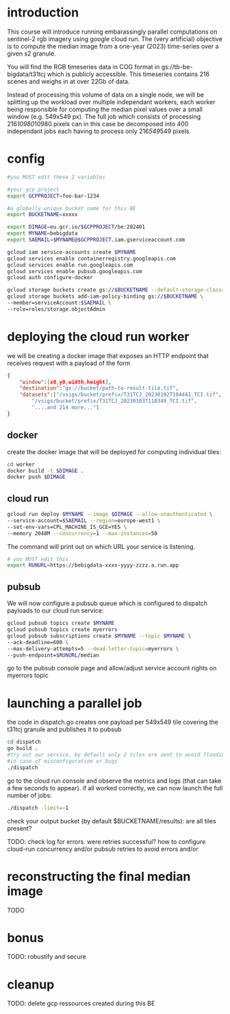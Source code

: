 # introduction
This course will introduce running embarassingly parallel computations on 
sentinel-2 rgb imagery using google cloud run. The (very artificial) objective 
is to compute the median image from a one-year (2023) time-series over a given
s2 granule.

You will find the RGB timeseries data in COG format in gs://tb-be-bigdata/t31tcj
which is publicly accessible. This timeseries contains 216 scenes and weighs in at
over 22Gb of data.

Instead of processing this volume of data on a single node, we will be splitting
up the workload over multiple independant workers, each worker being responsible
for computing the median pixel values over a small window (e.g. 549x549 px). The
full job which consists of processing 216*10980*10980 pixels can in this case
be decomposed into 400 independant jobs each having to process only 216*549*549
pixels.

# config

```bash
#you MUST edit these 2 variables

#your gcp project
export GCPPROJECT=foo-bar-1234

#a globally unique bucket name for this BE
export BUCKETNAME=xxxxx

export DIMAGE=eu.gcr.io/$GCPPROJECT/be:202401
export MYNAME=bebigdata
export SAEMAIL=$MYNAME@$GCPPROJECT.iam.gserviceaccount.com

gcloud iam service-accounts create $MYNAME
gcloud services enable containerregistry.googleapis.com
gcloud services enable run.googleapis.com
gcloud services enable pubsub.googleapis.com
gcloud auth configure-docker
```

```bash
gcloud storage buckets create gs://$BUCKETNAME --default-storage-class=standard --location=europe-west1
gcloud storage buckets add-iam-policy-binding gs://$BUCKETNAME \
--member=serviceAccount:$SAEMAIL \
--role=roles/storage.objectAdmin
```

# deploying the cloud run worker

we will be creating a docker image that exposes an HTTP endpoint that receives
request with a payload of the form

```json
{
    "window":[x0,y0,width,height],
    "destination":"gs://bucket/path-to-result-tile.tif",
    "datasets":["/vsigs/bucket/prefix/T31TCJ_20230102T104441_TCI.tif",
        "/vsigs/bucket/prefix/T31TCJ_20230103T110349_TCI.tif",
        "....and 214 more..."]
}
```


## docker

create the docker image that will be deployed for computing individual tiles:

```bash
cd worker
docker build -t $DIMAGE .
docker push $DIMAGE
```

## cloud run


```bash
gcloud run deploy $MYNAME --image $DIMAGE --allow-unauthenticated \
--service-account=$SAEMAIL --region=europe-west1 \
--set-env-vars=CPL_MACHINE_IS_GCE=YES \
--memory 2048M --concurrency=1 --max-instances=50
```
The command will print out on which URL your service is listening.
```bash
# you MUST edit this
export RUNURL=https://bebigdata-xxxx-yyyy-zzzz.a.run.app
```

## pubsub
We will now configure a pubsub queue which is configured to dispatch payloads
to our cloud run service:

```bash
gcloud pubsub topics create $MYNAME
gcloud pubsub topics create myerrors
gcloud pubsub subscriptions create $MYNAME --topic $MYNAME \
--ack-deadline=600 \
--max-delivery-attempts=5 --dead-letter-topic=myerrors \
--push-endpoint=$RUNURL/median
```
go to the pubsub console page and allow/adjust service account rights on myerrors topic

# launching a parallel job

the code in dispatch.go creates one payload per 549x549 tile covering the t31tcj granule
and publishes it to pubsub
```bash
cd dispatch
go build .
#try out our service, by default only 2 tiles are sent to avoid flooding
#in case of misconfiguration or bugs
./dispatch
```

go to the cloud run console and observe the metrics and logs (that can take a few
seconds to appear). if all worked correctly, we can now launch the full number of
jobs:

```bash
./dispatch -limit=-1
```

check your output bucket (by default $BUCKETNAME/results): are all tiles present?

TODO: check log for errors. were retries successful? how to configure cloud-run
concurrency and/or pubsub retries to avoid errors and/or 

# reconstructing the final median image

TODO

# bonus

TODO: robustify and secure

# cleanup
TODO: delete gcp ressources created during this BE
